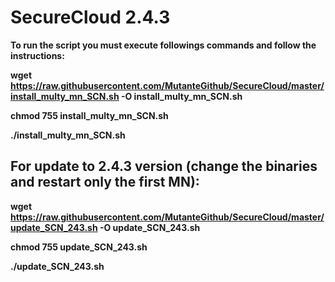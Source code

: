 # SecureCloud 2.4.3

<b>To run the script you must execute followings commands and follow the instructions:</bh>

wget https://raw.githubusercontent.com/MutanteGithub/SecureCloud/master/install_multy_mn_SCN.sh -O install_multy_mn_SCN.sh

chmod 755 install_multy_mn_SCN.sh

./install_multy_mn_SCN.sh

## For update to 2.4.3 version (change the binaries and restart only the first MN):

wget https://raw.githubusercontent.com/MutanteGithub/SecureCloud/master/update_SCN_243.sh -O update_SCN_243.sh

chmod 755 update_SCN_243.sh

./update_SCN_243.sh
